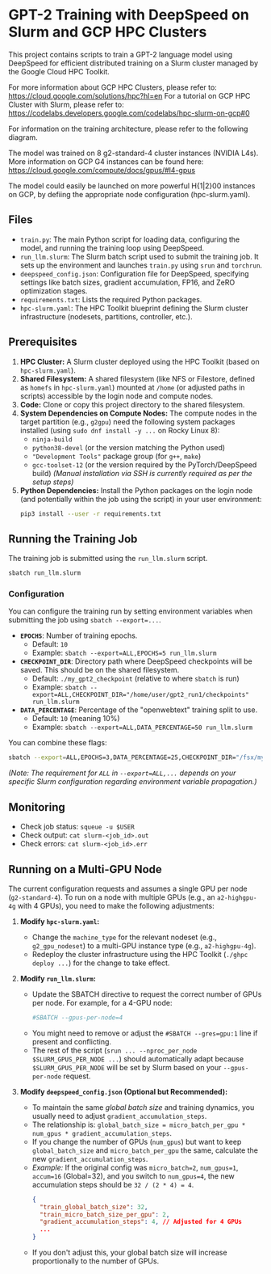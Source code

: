 # GPT-2 Training with DeepSpeed on Slurm and GCP HPC Clusters

This project contains scripts to train a GPT-2 language model using DeepSpeed for efficient distributed training on a Slurm cluster managed by the Google Cloud HPC Toolkit.

For more information about GCP HPC Clusters, please refer to: https://cloud.google.com/solutions/hpc?hl=en
For a tutorial on GCP HPC Cluster with Slurm, please refer to: https://codelabs.developers.google.com/codelabs/hpc-slurm-on-gcp#0

For information on the training architecture, please refer to the following diagram.

The model was trained on 8 g2-standard-4 cluster instances (NVIDIA L4s). More information on GCP G4 instances can be found here: https://cloud.google.com/compute/docs/gpus/#l4-gpus

The model could easily be launched on more powerful H{1|2}00 instances on GCP, by defiing the appropriate node configuration (hpc-slurm.yaml).

## Files

*   `train.py`: The main Python script for loading data, configuring the model, and running the training loop using DeepSpeed.
*   `run_llm.slurm`: The Slurm batch script used to submit the training job. It sets up the environment and launches `train.py` using `srun` and `torchrun`.
*   `deepspeed_config.json`: Configuration file for DeepSpeed, specifying settings like batch sizes, gradient accumulation, FP16, and ZeRO optimization stages.
*   `requirements.txt`: Lists the required Python packages.
*   `hpc-slurm.yaml`: The HPC Toolkit blueprint defining the Slurm cluster infrastructure (nodesets, partitions, controller, etc.).

## Prerequisites

1.  **HPC Cluster:** A Slurm cluster deployed using the HPC Toolkit (based on `hpc-slurm.yaml`).
2.  **Shared Filesystem:** A shared filesystem (like NFS or Filestore, defined as `homefs` in `hpc-slurm.yaml`) mounted at `/home` (or adjusted paths in scripts) accessible by the login node and compute nodes.
3.  **Code:** Clone or copy this project directory to the shared filesystem.
4.  **System Dependencies on Compute Nodes:** The compute nodes in the target partition (e.g., `g2gpu`) need the following system packages installed (using `sudo dnf install -y ...` on Rocky Linux 8):
    *   `ninja-build`
    *   `python38-devel` (or the version matching the Python used)
    *   `"Development Tools"` package group (for `g++`, `make`)
    *   `gcc-toolset-12` (or the version required by the PyTorch/DeepSpeed build)
    *(Manual installation via SSH is currently required as per the setup steps)*
5.  **Python Dependencies:** Install the Python packages on the login node (and potentially within the job using the script) in your user environment:
    ```bash
    pip3 install --user -r requirements.txt
    ```

## Running the Training Job

The training job is submitted using the `run_llm.slurm` script.

```bash
sbatch run_llm.slurm
```

### Configuration

You can configure the training run by setting environment variables when submitting the job using `sbatch --export=...`.

*   **`EPOCHS`**: Number of training epochs.
    *   Default: `10`
    *   Example: `sbatch --export=ALL,EPOCHS=5 run_llm.slurm`
*   **`CHECKPOINT_DIR`**: Directory path where DeepSpeed checkpoints will be saved. This should be on the shared filesystem.
    *   Default: `./my_gpt2_checkpoint` (relative to where `sbatch` is run)
    *   Example: `sbatch --export=ALL,CHECKPOINT_DIR="/home/user/gpt2_run1/checkpoints" run_llm.slurm`
*   **`DATA_PERCENTAGE`**: Percentage of the "openwebtext" training split to use.
    *   Default: `10` (meaning 10%)
    *   Example: `sbatch --export=ALL,DATA_PERCENTAGE=50 run_llm.slurm`

You can combine these flags:

```bash
sbatch --export=ALL,EPOCHS=3,DATA_PERCENTAGE=25,CHECKPOINT_DIR="/fsx/my_training_run" run_llm.slurm
```

*(Note: The requirement for `ALL` in `--export=ALL,...` depends on your specific Slurm configuration regarding environment variable propagation.)*

## Monitoring

*   Check job status: `squeue -u $USER`
*   Check output: `cat slurm-<job_id>.out`
*   Check errors: `cat slurm-<job_id>.err`

## Running on a Multi-GPU Node

The current configuration requests and assumes a single GPU per node (`g2-standard-4`). To run on a node with multiple GPUs (e.g., an `a2-highgpu-4g` with 4 GPUs), you need to make the following adjustments:

1.  **Modify `hpc-slurm.yaml`:**
    *   Change the `machine_type` for the relevant nodeset (e.g., `g2_gpu_nodeset`) to a multi-GPU instance type (e.g., `a2-highgpu-4g`).
    *   Redeploy the cluster infrastructure using the HPC Toolkit (`./ghpc deploy ...`) for the change to take effect.

2.  **Modify `run_llm.slurm`:**
    *   Update the SBATCH directive to request the correct number of GPUs per node. For example, for a 4-GPU node:
        ```bash
        #SBATCH --gpus-per-node=4
        ```
    *   You might need to remove or adjust the `#SBATCH --gres=gpu:1` line if present and conflicting.
    *   The rest of the script (`srun ... --nproc_per_node $SLURM_GPUS_PER_NODE ...`) should automatically adapt because `$SLURM_GPUS_PER_NODE` will be set by Slurm based on your `--gpus-per-node` request.

3.  **Modify `deepspeed_config.json` (Optional but Recommended):**
    *   To maintain the same *global batch size* and training dynamics, you usually need to adjust `gradient_accumulation_steps`.
    *   The relationship is: `global_batch_size = micro_batch_per_gpu * num_gpus * gradient_accumulation_steps`.
    *   If you change the number of GPUs (`num_gpus`) but want to keep `global_batch_size` and `micro_batch_per_gpu` the same, calculate the new `gradient_accumulation_steps`.
    *   *Example:* If the original config was `micro_batch=2`, `num_gpus=1`, `accum=16` (Global=32), and you switch to `num_gpus=4`, the new accumulation steps should be `32 / (2 * 4) = 4`.
        ```json
        {
          "train_global_batch_size": 32,
          "train_micro_batch_size_per_gpu": 2, 
          "gradient_accumulation_steps": 4, // Adjusted for 4 GPUs
          ...
        }
        ```
    *   If you don't adjust this, your global batch size will increase proportionally to the number of GPUs.
